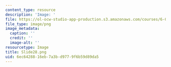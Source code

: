 ```yaml
---
content_type: resource
description: 'Image: '
file: https://ol-ocw-studio-app-production.s3.amazonaws.com/courses/6-004-computation-structures-spring-2017/6ec6428816eb7a3bd9779f6b59d89da5_Slide28.png
file_type: image/png
image_metadata:
  caption: ''
  credit: ''
  image-alt: ''
resourcetype: Image
title: Slide28.png
uid: 6ec64288-16eb-7a3b-d977-9f6b59d89da5
---
```


